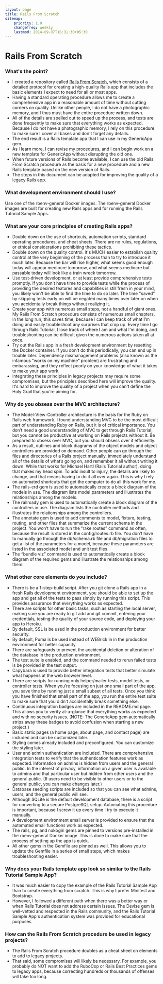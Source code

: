 ```yaml
---
layout: page
title: Rails From Scratch
sitemap:
    priority: 1.0
    changefreq: weekly
    lastmod: 2014-09-07T16:31:30+05:30
---
```

# Rails From Scratch

### What's the point?
*  I created a repository called [Rails From Scratch](https://github.com/jhsu802701/rails_from_scratch_rails5), which consists of a detailed protocol for creating a high-quality Rails app that includes the basic elements I expect to need for all or most apps.
*  Having a standard operating procedure allows me to create a comprehensive app in a reasonable amount of time without cutting corners on quality.  Unlike other people, I do not have a photographic memory, and I thus must have the entire procedure written down.
* All of the details are spelled out to speed up the process, and tests are done frequently to make sure that everything works as expected.  Because I do not have a photographic memory, I rely on this procedure to make sure I cover all bases and don't forget any details.
* The end result is a Rails template app that I can use in my GenericApp gem.
* As I learn more, I can revise my procedures, and I can begin work on a new template for GenericApp without disrupting the old one.
* When future versions of Rails become available, I can use the old Rails From Scratch procedure as the basis for a new procedure and a new Rails template based on the new version of Rails.
* The steps in this document can be adapted for improving the quality of a legacy Rails app.

### What development environment should I use?
Use one of the rbenv-general Docker images.  The rbenv-general Docker images are built for creating new Rails apps and for running the Rails Tutorial Sample Apps.

### What are your core principles of creating Rails apps?
* Double down on the use of shortcuts, automation scripts, standard operating procedures, and cheat sheets. There are no rules, regulations, or ethical considerations prohibiting these tactics.
* Double down on the quality control. It's MUCH easier to establish quality control at the very beginning of the process than to try to introduce it much later. Because the bar will rise higher, what seems good enough today will appear mediocre tomorrow, and what seems mediocre but passable today will look like a train wreck tomorrow.
* Use test-driven development, or at least provide comprehensive tests promptly. If you don't have time to provide tests while the process of providing the desired features and capablities is still fresh in your mind, you likely won't be able to find the time to do so later. The time "saved" by skipping tests early on will be negated many times over later on when you accidentally break things without realizing it.
* Create your app with numerous small steps, not a handful of giant ones. My Rails From Scratch procedure consists of numerous small chapters. In the long run, this saves time, because I can keep track of what I'm doing and easily troubleshoot any surprises that crop up. Every time I go through Rails Tutorial, I lose track of where I am and what I'm doing, and troubleshooting can be difficult given the numerous actions taken all at once.
* Try out the Rails app in a fresh development environment by resetting the Docker container. If you don't do this periodically, you can end up in trouble later. Dependency mismanagement problems (also known as the infamous "works on my machine" problem) are frustrating and embarassing, and they reflect poorly on your knowledge of what it takes to make your app work.
* Integrating these principles in legacy projects may require some compromises, but the principles described here will improve the quality. It's hard to improve the quality of a project when you can't define the Holy Grail that you're aiming for.

### Why do you obsess over the MVC architecture?
* The Model-View-Controller architecture is the basis for the Ruby on Rails web framework. I found understanding MVC to be the most difficult part of understanding Ruby on Rails, but it is of critical importance. You don’t need a good understanding of MVC to get through Rails Tutorial, but you cannot be productive at working on Rails projects without it. Be prepared to obsess over MVC, but you should obsess over it efficiently.
* As a result, outlines and block diagrams of the object models and object controllers are provided on demand.  Other people can go through the files and directories of a Rails project manually, immediately understand all of the details of what’s going on, and remember it all without writing it down. While that works for Michael Hartl (Rails Tutorial author), doing that makes my head spin. To add insult to injury, the details are likely to change, and that means having to do it all over again. This is why I rely on automated shortcuts that get the computer to do all this work for me.
* The rails-erd gem is used to automatically create a block diagram of the models in use. The diagram lists model parameters and illustrates the relationships among the models.
* The railroady gem is used to automatically create a block diagram of the controllers in use. The diagram lists the controller methods and illustrates the relationships among the controllers.
* The annotate gem is used to add comments to model, fixture, testing, routing, and other files that summarize the current schema in the project. You won’t have to run the “rake routes” command as often, because the result is stored in the config/routes.rb file. You don’t have to manually go through the db/schema.rb file and db/migration files to get a list of the parameters for a model, because these parameters are listed in the associated model and unit test files.
* The “bundle viz” command is used to automatically create a block diagram of the required gems and illustrate the relationships among them.

### What other core elements do you include?
* There is be a 1-step-build script.  After you git clone a Rails app in a fresh Rails development environment, you should be able to set up the app and get all of the tests to pass simply by running this script.  This provides assurance that everything works as expected.
* There are scripts for other basic tasks, such as starting the local server, making sure you are ready to git add and git commit, entering your credentials, testing the quality of your source code, and deploying your app to Heroku.
* By default, SSL is be used in the production environment for better security.
* By default, Puma is be used instead of WEBrick in in the production environment for better capacity.
* There are safeguards to prevent the accidental deletion or alteration of the database in the production environment.
* The test suite is enabled, and the command needed to rerun failed tests is be provided in the test output.
* Capybara is used to provide better integration tests that better simulate what happens at the web browser level.
* There are scripts for running only helper/mailer tests, model tests, or controller tests.  When you're focusing on just one small part of the app, you save time by running just a small subset of all tests.  Once you think you have finished that small part of the app, you run the entire test suite to make sure that you didn't accidentally break something else.
* Continuous integration badges are included in the README.md page.  This allows you to verify at-a-glance that everything works as expected and with no security issues.  (NOTE: The GenericApp gem automatically strips away these badges to avoid confusion when starting a new project.)
* Basic static pages (a home page, about page, and contact page) are included and can be customized later.
* Styling comes already included and preconfigured.  You can customize the styling later.
* User and admin authentication are included.  There are comprehensive integration tests to verify that the authentication features work as expected.  Information on admins is hidden from users and the general public.  In the interest of privacy, information on a given user is available to admins and that particular user but hidden from other users and the general public.  (If users need to be visible to other users or to the general public, you can make changes later.)
* Database seeding scripts are included so that you can see what admins, users, and the general public will see.
* Although SQLite is the default development database, there is a script for converting to a secure PostgreSQL setup.  Automating this procedure is important, because I screw it up every time I try to execute it manually.
* A development environment email server is provided to ensure that the automated email functions work as expected.
* The rails, pg, and nokogiri gems are pinned to versions pre-installed in the rbenv-general Docker image.  This is done to make sure that the process of setting up the app is quick.
* All other gems in the Gemfile are pinned as well.  This allows you to update the Gemfile in a series of small steps, which makes troubleshooting easier.

### Why does your Rails template app look so similar to the Rails Tutorial Sample App?
* It was much easier to copy the example of the Rails Tutorial Sample App than to create everything from scratch.  This is why I prefer Minitest and Bootstrap.
* However, I followed a different path when there was a better way or when Rails Tutorial does not address certain issues.  The Devise gem is well-vetted and respected in the Rails community, and the Rails Tutorial Sample App's authentication system was provided for educational purposes.

### How can the Rails From Scratch procedure be used in legacy projects?
* The Rails From Scratch procedure doubles as a cheat sheet on elements to add to legacy projects.
* That said, some compromises will likely be necessary.  For example, you probably do NOT want to add the RuboCop or Rails Best Practices gems to legacy apps, because correcting hundreds or thousands of offenses will take too long.
